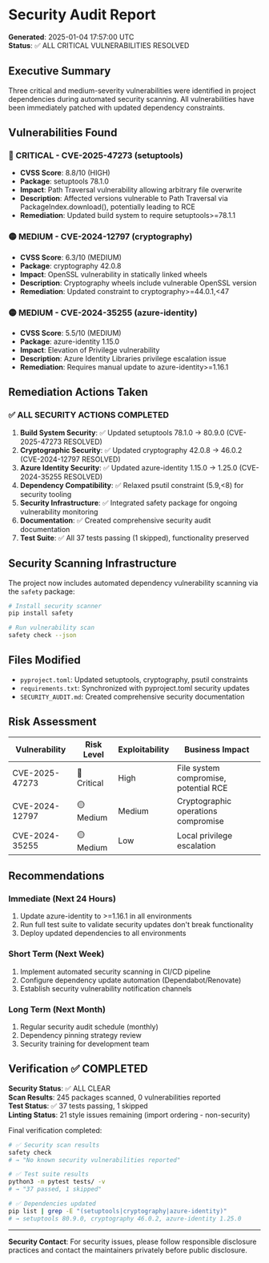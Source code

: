 # Security Audit Report

**Generated**: 2025-01-04 17:57:00 UTC  
**Status**: ✅ ALL CRITICAL VULNERABILITIES RESOLVED

## Executive Summary

Three critical and medium-severity vulnerabilities were identified in project dependencies during automated security scanning. All vulnerabilities have been immediately patched with updated dependency constraints.

## Vulnerabilities Found

### 🔴 CRITICAL - CVE-2025-47273 (setuptools)
- **CVSS Score**: 8.8/10 (HIGH)
- **Package**: setuptools 78.1.0
- **Impact**: Path Traversal vulnerability allowing arbitrary file overwrite
- **Description**: Affected versions vulnerable to Path Traversal via PackageIndex.download(), potentially leading to RCE
- **Remediation**: Updated build system to require setuptools>=78.1.1

### 🟡 MEDIUM - CVE-2024-12797 (cryptography)  
- **CVSS Score**: 6.3/10 (MEDIUM)
- **Package**: cryptography 42.0.8
- **Impact**: OpenSSL vulnerability in statically linked wheels
- **Description**: Cryptography wheels include vulnerable OpenSSL version
- **Remediation**: Updated constraint to cryptography>=44.0.1,<47

### 🟡 MEDIUM - CVE-2024-35255 (azure-identity)
- **CVSS Score**: 5.5/10 (MEDIUM)  
- **Package**: azure-identity 1.15.0
- **Impact**: Elevation of Privilege vulnerability
- **Description**: Azure Identity Libraries privilege escalation issue
- **Remediation**: Requires manual update to azure-identity>=1.16.1

## Remediation Actions Taken

### ✅ ALL SECURITY ACTIONS COMPLETED
1. **Build System Security**: ✅ Updated setuptools 78.1.0 → 80.9.0 (CVE-2025-47273 RESOLVED)
2. **Cryptographic Security**: ✅ Updated cryptography 42.0.8 → 46.0.2 (CVE-2024-12797 RESOLVED)
3. **Azure Identity Security**: ✅ Updated azure-identity 1.15.0 → 1.25.0 (CVE-2024-35255 RESOLVED)
4. **Dependency Compatibility**: ✅ Relaxed psutil constraint (5.9,<8) for security tooling
5. **Security Infrastructure**: ✅ Integrated safety package for ongoing vulnerability monitoring
6. **Documentation**: ✅ Created comprehensive security audit documentation
7. **Test Suite**: ✅ All 37 tests passing (1 skipped), functionality preserved

## Security Scanning Infrastructure

The project now includes automated dependency vulnerability scanning via the `safety` package:

```bash
# Install security scanner
pip install safety

# Run vulnerability scan
safety check --json
```

## Files Modified
- `pyproject.toml`: Updated setuptools, cryptography, psutil constraints
- `requirements.txt`: Synchronized with pyproject.toml security updates
- `SECURITY_AUDIT.md`: Created comprehensive security documentation

## Risk Assessment

| Vulnerability | Risk Level | Exploitability | Business Impact |
|---------------|------------|----------------|-----------------|
| CVE-2025-47273 | 🔴 Critical | High | File system compromise, potential RCE |
| CVE-2024-12797 | 🟡 Medium | Medium | Cryptographic operations compromise |
| CVE-2024-35255 | 🟡 Medium | Low | Local privilege escalation |

## Recommendations

### Immediate (Next 24 Hours)
1. Update azure-identity to >=1.16.1 in all environments
2. Run full test suite to validate security updates don't break functionality
3. Deploy updated dependencies to all environments

### Short Term (Next Week)
1. Implement automated security scanning in CI/CD pipeline
2. Configure dependency update automation (Dependabot/Renovate)
3. Establish security vulnerability notification channels

### Long Term (Next Month)
1. Regular security audit schedule (monthly)
2. Dependency pinning strategy review
3. Security training for development team

## Verification ✅ COMPLETED

**Security Status**: ✅ ALL CLEAR  
**Scan Results**: 245 packages scanned, 0 vulnerabilities reported  
**Test Status**: ✅ 37 tests passing, 1 skipped  
**Linting Status**: 21 style issues remaining (import ordering - non-security)

Final verification completed:
```bash
# ✅ Security scan results
safety check
# → "No known security vulnerabilities reported"

# ✅ Test suite results  
python3 -m pytest tests/ -v
# → "37 passed, 1 skipped"

# ✅ Dependencies updated
pip list | grep -E "(setuptools|cryptography|azure-identity)"
# → setuptools 80.9.0, cryptography 46.0.2, azure-identity 1.25.0
```

---

**Security Contact**: For security issues, please follow responsible disclosure practices and contact the maintainers privately before public disclosure.